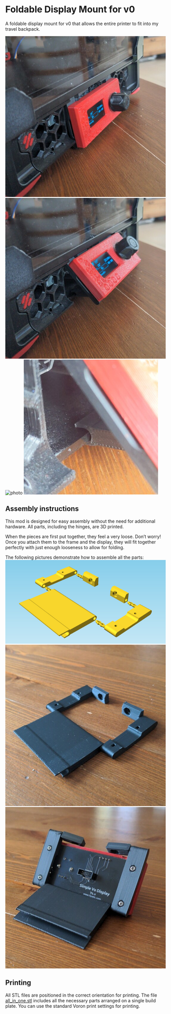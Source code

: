 # Foldable Display Mount for v0

A foldable display mount for v0 that allows the entire printer to fit
into my travel backpack.

![photo](./Images/mounted_closed.jpg)
![photo](./Images/mounted_open.jpg)
![photo](./Images/unfold_use_fold.gif)
![photo](./Images/open_position_holder.jpg)

## Assembly instructions

This mod is designed for easy assembly without the need for additional
hardware.  All parts, including the hinges, are 3D printed.

When the pieces are first put together, they feel a very loose.  Don’t
worry! Once you attach them to the frame and the display, they will
fit together perfectly with just enough looseness to allow for
folding.

The following pictures demonstrate how to assemble all the parts:
![photo](./Images/assembly_instructions.png)
![photo](./Images/assembled.jpg)
![photo](./Images/assembled_with_display.jpg)

## Printing

All STL files are positioned in the correct orientation for printing.
The file [all\_in\_one.stl](STL/all_in_one.stl) includes all the
necessary parts arranged on a single build plate.  You can use the
standard Voron print settings for printing.


